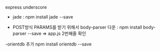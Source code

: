express
underscore

- jade : npm install jade --save

- POST방식 PARAMS를 받기 위해서 body-parser 다운 : npm install body-parser --save => app.js 2번째줄 확인

-orientdb 추가 npm install orientdb --save
